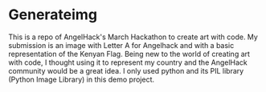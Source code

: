 # Generateimg
This is a repo of AngelHack's March Hackathon to create art with code.
My submission is an image with Letter A for Angelhack and with a basic representation of the Kenyan Flag.
Being new to the world of creating art with code, I thought using it to represent my country and the AngelHack community would be a great idea.
I only used python and its PIL library (Python Image Library) in this demo project.
